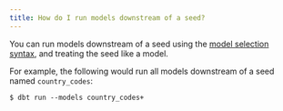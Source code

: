 ```yaml
---
title: How do I run models downstream of a seed?
---
```


You can run models downstream of a seed using the [model selection syntax](node-selection/syntax), and treating the seed like a model.

For example, the following would run all models downstream of a seed named `country_codes`:

```
$ dbt run --models country_codes+
```
